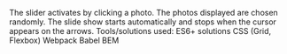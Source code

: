 The slider activates by clicking a photo. The photos displayed are
chosen randomly. The slide show starts automatically and stops
when the cursor appears on the arrows. Tools/solutions used: ES6+ solutions
CSS (Grid, Flexbox)
Webpack
Babel
BEM
